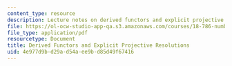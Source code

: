 ```yaml
---
content_type: resource
description: Lecture notes on derived functors and explicit projective resolutions.
file: https://ol-ocw-studio-app-qa.s3.amazonaws.com/courses/18-786-number-theory-ii-class-field-theory-spring-2016/4e977d9bd29ad54aee9bd85d49f67416_MIT18_786S16_lec12.pdf
file_type: application/pdf
resourcetype: Document
title: Derived Functors and Explicit Projective Resolutions
uid: 4e977d9b-d29a-d54a-ee9b-d85d49f67416
---
```

